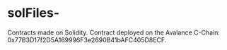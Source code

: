 # solFiles-
Contracts made on Solidity.
Contract deployed on the Avalance C-Chain: 0x77B3D17f2D5A169996F3e2690B41bAFC405D8ECF. 
